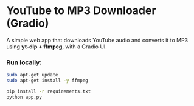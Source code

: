 # YouTube to MP3 Downloader (Gradio)

A simple web app that downloads YouTube audio and converts it to MP3 using **yt-dlp + ffmpeg**, with a Gradio UI.

### Run locally:
```bash
sudo apt-get update
sudo apt-get install -y ffmpeg

pip install -r requirements.txt
python app.py
